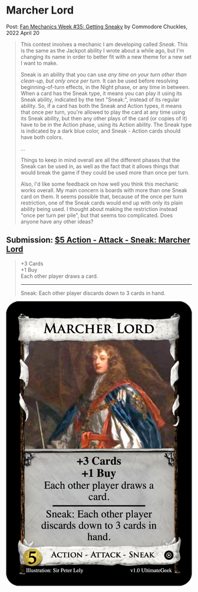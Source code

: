 # Marcher Lord
Post: [Fan Mechanics Week #35: Getting Sneaky](http://forum.dominionstrategy.com/index.php?topic=21187.0)
by Commodore Chuckles, 2022 April 20

> This contest involves a mechanic I am developing called *Sneak*. This is the same as the Jackpot ability I wrote about a while ago, but I'm changing its name in order to better fit with a new theme for a new set I want to make.
>
> Sneak is an ability that you can use *any time on your turn other than clean-up, but only once per turn*. It can be used before resolving beginning-of-turn effects, in the Night phase, or any time in between. When a card has the Sneak type, it means you can play it using its Sneak ability, indicated by the text "Sneak:", instead of its regular ability. So, if a card has both the Sneak and Action types, it means that once per turn, you're allowed to play the card at any time using its Sneak ability, but then any other plays of the card (or copies of it) have to be in the Action phase, using its Action ability. The Sneak type is indicated by a dark blue color, and Sneak - Action cards should have both colors.
>
> ...
>
> Things to keep in mind overall are all the different phases that the Sneak can be used in, as well as the fact that it allows things that would break the game if they could be used more than once per turn.
>
> Also, I'd like some feedback on how well you think this mechanic works overall. My main concern is boards with more than one Sneak card on them. It seems possible that, because of the once per turn restriction, one of the Sneak cards would end up with only its plain ability being used. I thought about making the restriction instead "once per turn per pile", but that seems too complicated. Does anyone have any other ideas?

## Submission: [$5 Action - Attack - Sneak: Marcher Lord](https://shardofhonor.github.io/dominion-card-generator/?title=Marcher%20Lord&description=%2B3%20Cards%0A%2B1%20Action%0AEach%20other%20player%20draws%20a%20card.%0A-%0ASneak%3A%20Each%20other%20player%20discards%20down%20to%203%20cards%20in%20hand.&type=Action%20-%20Attack%20-%20Sneak&credit=Illustration%3A%20Sir%20Peter%20Lely&creator=v1.0%20UltimateGeek&price=%245&preview=&type2=&color2split=1&boldkeys=&picture-x=-0.79&picture-y=0.74&picture-zoom=1.2&picture=https%3A%2F%2Fupload.wikimedia.org%2Fwikipedia%2Fcommons%2F2%2F28%2FPeter_Lely_Charles_Stewart_3rd_Duke_of_Richmond.jpg&expansion=https%3A%2F%2Fcdn4.iconfinder.com%2Fdata%2Ficons%2Fionicons%2F512%2Ficon-disc-512.png&custom-icon=&color0=0&color1=0&size=0)

> +3 Cards <br>
> +1 Buy <br>
> Each other player draws a card.
> ____
>
> Sneak: Each other player discards down to 3 cards in hand.

![](action-marcher-lord.png)
